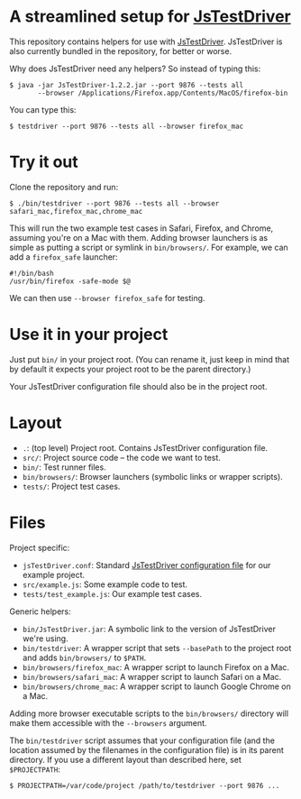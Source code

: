 A streamlined setup for [JsTestDriver][]
========================================
This repository contains helpers for use with [JsTestDriver][]. JsTestDriver is also currently bundled in the repository, for better or worse.

Why does JsTestDriver need any helpers? So instead of typing this:

    $ java -jar JsTestDriver-1.2.2.jar --port 9876 --tests all
           --browser /Applications/Firefox.app/Contents/MacOS/firefox-bin

You can type this:

    $ testdriver --port 9876 --tests all --browser firefox_mac

Try it out
==========
Clone the repository and run:

    $ ./bin/testdriver --port 9876 --tests all --browser safari_mac,firefox_mac,chrome_mac

This will run the two example test cases in Safari, Firefox, and Chrome, assuming you're on a Mac with them. Adding browser launchers is as simple as putting a script or symlink in `bin/browsers/`. For example, we can add a `firefox_safe` launcher:

    #!/bin/bash
    /usr/bin/firefox -safe-mode $@

We can then use `--browser firefox_safe` for testing.

Use it in your project
======================
Just put `bin/` in your project root. (You can rename it, just keep in mind that by default it expects your project root to be the parent directory.)

Your JsTestDriver configuration file should also be in the project root.

Layout
======

* `.`: (top level) Project root. Contains JsTestDriver configuration file.
* `src/`: Project source code – the code we want to test.
* `bin/`: Test runner files.
* `bin/browsers/`: Browser launchers (symbolic links or wrapper scripts).
* `tests/`: Project test cases.

Files
=====
Project specific:

* `jsTestDriver.conf`: Standard [JsTestDriver configuration file][ConfigFile] for our example project.
* `src/example.js`: Some example code to test.
* `tests/test_example.js`: Our example test cases.

Generic helpers:

* `bin/JsTestDriver.jar`: A symbolic link to the version of JsTestDriver we're using.
* `bin/testdriver`: A wrapper script that sets `--basePath` to the project root and adds `bin/browsers/` to `$PATH`.
* `bin/browsers/firefox_mac`: A wrapper script to launch Firefox on a Mac.
* `bin/browsers/safari_mac`: A wrapper script to launch Safari on a Mac.
* `bin/browsers/chrome_mac`: A wrapper script to launch Google Chrome on a Mac.

Adding more browser executable scripts to the `bin/browsers/` directory will make them accessible with the `--browsers` argument.

The `bin/testdriver` script assumes that your configuration file (and the location assumed by the filenames in the configuration file) is in its parent directory. If you use a different layout than described here, set `$PROJECTPATH`:

    $ PROJECTPATH=/var/code/project /path/to/testdriver --port 9876 ...

[JsTestDriver]: http://code.google.com/p/js-test-driver/
[ConfigFile]: http://code.google.com/p/js-test-driver/wiki/ConfigurationFile
